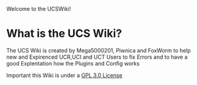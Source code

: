 Welcome to the UCSWiki!

# What is the UCS Wiki? #

The UCS Wiki is created by Mega5000201, Piwnica and FoxWorm to help new and Expirenced UCR,UCI and UCT Users to  fix Errors and to have a good Explentation how the Plugins and Config works

Important this Wiki is under a [GPL 3.0 License](https://github.com/Mega500201/UCS-Wiki/blob/main/LICENSE) 
